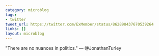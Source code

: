```yaml
---
category: microblog
tags:
- twitter
tweet_url: https://twitter.com/ExMember/status/862898437670539264
links: []
layout: microblog
---
```

"There are no nuances in politics." — @JonathanTurley
